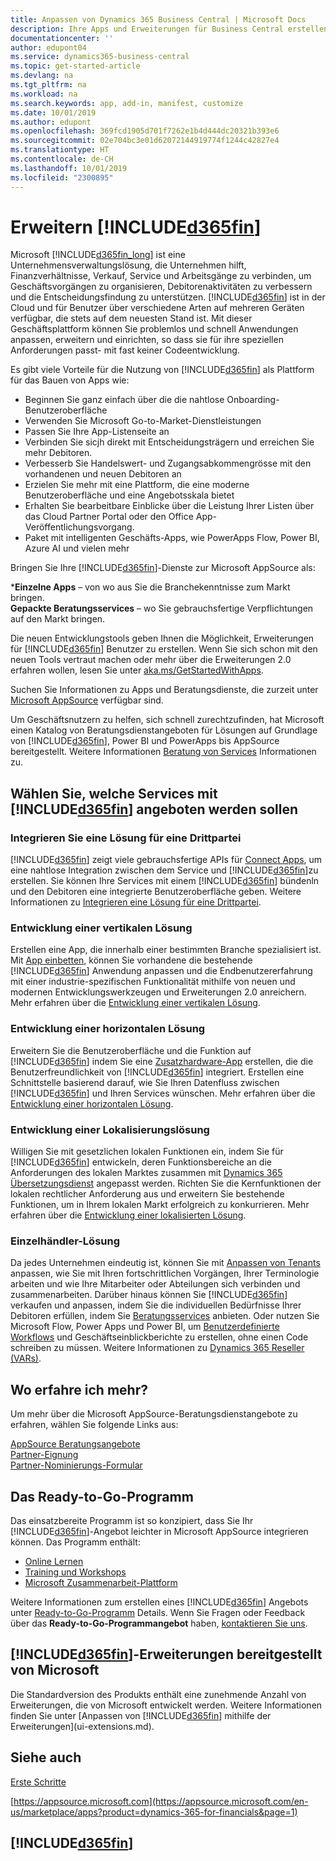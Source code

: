 ```yaml
---
title: Anpassen von Dynamics 365 Business Central | Microsoft Docs
description: Ihre Apps und Erweiterungen für Business Central erstellen, anzeigen und fördern.
documentationcenter: ''
author: edupont04
ms.service: dynamics365-business-central
ms.topic: get-started-article
ms.devlang: na
ms.tgt_pltfrm: na
ms.workload: na
ms.search.keywords: app, add-in, manifest, customize
ms.date: 10/01/2019
ms.author: edupont
ms.openlocfilehash: 369fcd1905d701f7262e1b4d444dc20321b393e6
ms.sourcegitcommit: 02e704bc3e01d62072144919774f1244c42827e4
ms.translationtype: HT
ms.contentlocale: de-CH
ms.lasthandoff: 10/01/2019
ms.locfileid: "2300895"
---
```

# <a name="extending-included365finincludesd365fin_mdmd"></a>Erweitern [!INCLUDE[d365fin](includes/d365fin_md.md)]
Microsoft [!INCLUDE[d365fin_long](includes/d365fin_long_md.md)] ist eine Unternehmensverwaltungslösung, die Unternehmen hilft, Finanzverhältnisse, Verkauf, Service und Arbeitsgänge zu verbinden, um Geschäftsvorgängen zu organisieren, Debitorenaktivitäten zu verbessern und die Entscheidungsfindung zu unterstützen. [!INCLUDE[d365fin](includes/d365fin_md.md)] ist in der Cloud und für Benutzer über verschiedene Arten auf mehreren Geräten verfügbar, die stets auf dem neuesten Stand ist. Mit dieser Geschäftsplattform können Sie problemlos und schnell Anwendungen anpassen, erweitern und einrichten, so dass sie für ihre speziellen Anforderungen passt- mit fast keiner Codeentwicklung.  

Es gibt viele Vorteile für die Nutzung von [!INCLUDE[d365fin](includes/d365fin_md.md)] als Plattform für das Bauen von Apps wie:

* Beginnen Sie ganz einfach über die die nahtlose Onboarding-Benutzeroberfläche
* Verwenden Sie Microsoft Go-to-Market-Dienstleistungen
* Passen Sie Ihre App-Listenseite an
* Verbinden Sie sicjh direkt mit Entscheidungsträgern und erreichen Sie mehr Debitoren.
* Verbesserb Sie Handelswert- und Zugangsabkommengrösse mit den vorhandenen und neuen Debitoren an
* Erzielen Sie mehr mit eine Plattform, die eine moderne Benutzeroberfläche und eine Angebotsskala bietet  
* Erhalten Sie bearbeitbare Einblicke über die Leistung Ihrer Listen über das Cloud Partner Portal oder den Office App-Veröffentlichungsvorgang.
* Paket mit intelligenten Geschäfts-Apps, wie PowerApps Flow, Power BI, Azure AI und vielen mehr  

Bringen Sie Ihre [!INCLUDE[d365fin](includes/d365fin_md.md)]-Dienste zur Microsoft AppSource als:

***Einzelne Apps** – von wo aus Sie die Branchekenntnisse zum Markt bringen.  
**Gepackte Beratungsservices** – wo Sie gebrauchsfertige Verpflichtungen auf den Markt bringen.

Die neuen Entwicklungstools geben Ihnen die Möglichkeit, Erweiterungen für [!INCLUDE[d365fin](includes/d365fin_md.md)] Benutzer zu erstellen. Wenn Sie sich schon mit den neuen Tools vertraut machen oder mehr über die Erweiterungen 2.0 erfahren wollen, lesen Sie unter [aka.ms/GetStartedWithApps](https://aka.ms/GetStartedWithApps).  

Suchen Sie Informationen zu Apps und Beratungsdienste, die zurzeit unter [Microsoft AppSource](https://appsource.microsoft.com/en-us/marketplace/consulting-services?country=US&page=1) verfügbar sind.

Um Geschäftsnutzern zu helfen, sich schnell zurechtzufinden, hat Microsoft einen Katalog von Beratungsdienstangeboten für Lösungen auf Grundlage von [!INCLUDE[d365fin](includes/d365fin_md.md)], Power BI und PowerApps bis AppSource bereitgestellt. Weitere Informationen [Beratung von Services](/dynamics365/business-central/dev-itpro/developer/readiness/readiness-consulting) Informationen zu.

## <a name="choosing-which-services-to-offer-with-included365finincludesd365fin_mdmd"></a>Wählen Sie, welche Services mit [!INCLUDE[d365fin](includes/d365fin_md.md)] angeboten werden sollen

### <a name="integrate-a-3rd-party-solution"></a>Integrieren Sie eine Lösung für eine Drittpartei
[!INCLUDE[d365fin](includes/d365fin_md.md)] zeigt viele gebrauchsfertige APIs für [Connect Apps](/dynamics365/business-central/dev-itpro/developer/readiness/readiness-connect-apps), um eine nahtlose Integration zwischen dem Service und [!INCLUDE[d365fin](includes/d365fin_md.md)]zu erstellen. Sie können Ihre Services mit einem [!INCLUDE[d365fin](includes/d365fin_md.md)] bündenln und den Debitoren eine integrierte Benutzeroberfläche geben. Weitere Informationen zu [Integrieren eine Lösung für eine Drittpartei](/dynamics365/business-central/dev-itpro/developer/readiness/readiness-thirdparty-solution).

### <a name="development-of-a-vertical-solution"></a>Entwicklung einer vertikalen Lösung
Erstellen eine App, die innerhalb einer bestimmten Branche spezialisiert ist. Mit [App einbetten](/dynamics365/business-central/dev-itpro/developer/readiness/readiness-embed-apps), können Sie vorhandene die bestehende [!INCLUDE[d365fin](includes/d365fin_md.md)] Anwendung anpassen und die Endbenutzererfahrung mit einer industrie-spezifischen Funktionalität mithilfe von neuen und modernen Entwicklungswerkzeugen und Erweiterungen 2.0 anreichern. Mehr erfahren über die [Entwicklung einer vertikalen Lösung](/dynamics365/business-central/dev-itpro/developer/readiness/readiness-develop-vertical).

### <a name="development-of-a-horizontal-solution"></a>Entwicklung einer horizontalen Lösung
Erweitern Sie die Benutzeroberfläche und die Funktion auf [!INCLUDE[d365fin](includes/d365fin_md.md)] indem Sie eine [Zusatzhardware-App](/dynamics365/business-central/dev-itpro/developer/readiness/readiness-add-on-apps) erstellen, die die Benutzerfreundlichkeit von [!INCLUDE[d365fin](includes/d365fin_md.md)] integriert. Erstellen eine Schnittstelle basierend darauf, wie Sie Ihren Datenfluss zwischen [!INCLUDE[d365fin](includes/d365fin_md.md)] und Ihren Services wünschen. Mehr erfahren über die [Entwicklung einer horizontalen Lösung](/dynamics365/business-central/dev-itpro/developer/readiness/readiness-develop-horizontal).

### <a name="development-of-a-localization-solution"></a>Entwicklung einer Lokalisierungslösung
Willigen Sie mit gesetzlichen lokalen Funktionen ein, indem Sie für [!INCLUDE[d365fin](includes/d365fin_md.md)] entwickeln, deren Funktionsbereiche an die Anforderungen des lokalen Marktes zusammen mit [Dynamics 365 Übersetzungsdienst](/dynamics365/unified-operations/fin-ops-core/dev-itpro/lifecycle-services/translation-service-overview) angepasst werden. Richten Sie die Kernfunktionen der lokalen rechtlicher Anforderung aus und erweitern Sie bestehende Funktionen, um in Ihrem lokalen Markt erfolgreich zu konkurrieren. Mehr erfahren über die [Entwicklung einer lokalisierten Lösung](/dynamics365/business-central/dev-itpro/developer/readiness/readiness-develop-localization).

### <a name="reseller-solution"></a>Einzelhändler-Lösung
Da jedes Unternehmen eindeutig ist, können Sie mit [Anpassen von Tenants](/dynamics-nav/developer/readiness/readiness-customizing-tenants) anpassen, wie Sie mit Ihren fortschrittlichen Vorgängen, Ihrer Terminologie arbeiten und wie Ihre Mitarbeiter oder Abteilungen sich verbinden und zusammenarbeiten. Darüber hinaus können Sie [!INCLUDE[d365fin](includes/d365fin_md.md)] verkaufen und anpassen, indem Sie die individuellen Bedürfnisse Ihrer Debitoren erfüllen, indem Sie [Beratungsservices](/dynamics-nav/developer/readiness/readiness-consulting) anbieten. Oder nutzen Sie Microsoft Flow, Power Apps und Power BI, um [Benutzerdefinierte Workflows](/dynamics-nav/developer/readiness/readiness-no-code) und Geschäftseinblickberichte zu erstellen, ohne einen Code schreiben zu müssen. Weitere Informationen zu [Dynamics 365 Reseller (VARs)](/dynamics365/business-central/dev-itpro/developer/readiness/readiness-reseller).

## <a name="where-do-i-learn-more"></a>Wo erfahre ich mehr?
Um mehr über die Microsoft AppSource-Beratungsdienstangebote zu erfahren, wählen Sie folgende Links aus:

[AppSource Beratungsangebote](https://appsource.microsoft.com/en-us/marketplace/consulting-services?country=US&page=1)  
[Partner-Eignung](https://smp-cdn-prod.azureedge.net/documents/Microsoft%20AppSource%20Partner%20Listing%20Guidelines.pdf)  
[Partner-Nominierungs-Formular](https://appsource.microsoft.com/en-us/partners/list-consulting-service)  

## <a name="the-ready-to-go-program"></a>Das Ready-to-Go-Programm
Das einsatzbereite Programm ist so konzipiert, dass Sie Ihr [!INCLUDE[d365fin](includes/d365fin_md.md)]-Angebot leichter in Microsoft AppSource integrieren können. Das Programm enthält:

- [Online Lernen](https://aka.ms/ReadyToGoOnlineLearning)
- [Training und Workshops](/dynamics365/business-central/dev-itpro/developer/readiness/readiness-ready-to-go)
- [Microsoft Zusammenarbeit-Plattform](https://aka.ms/Collaborate)

Weitere Informationen zum erstellen eines [!INCLUDE[d365fin](includes/d365fin_md.md)] Angebots unter [Ready-to-Go-Programm](/dynamics365/business-central/dev-itpro/developer/readiness/readiness-ready-to-go) Details. Wenn Sie Fragen oder Feedback über das **Ready-to-Go-Programmangebot** haben, [kontaktieren Sie uns](mailto:dyn365bep@microsoft.com).

## <a name="included365finincludesd365fin_mdmd-extensions-provided-by-microsoft"></a>[!INCLUDE[d365fin](includes/d365fin_md.md)]-Erweiterungen bereitgestellt von Microsoft
Die Standardversion des Produkts enthält eine zunehmende Anzahl von Erweiterungen, die von Microsoft entwickelt werden. Weitere Informationen finden Sie unter [Anpassen von [!INCLUDE[d365fin](includes/d365fin_md.md)] mithilfe der Erweiterungen](ui-extensions.md).

## <a name="see-also"></a>Siehe auch
[Erste Schritte](product-get-started.md)  

[https://appsource.microsoft.com](https://appsource.microsoft.com/en-us/marketplace/apps?product=dynamics-365-for-financials&page=1)  

## [!INCLUDE[d365fin](includes/free_trial_md.md)]  
